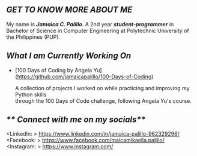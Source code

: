 ## _**GET TO KNOW MORE ABOUT ME**_


My name is _**Jamaica C. Palillo**_. A 2nd year _**student-programmer**_ in Bachelor of Science in Computer Engineering at Polytechnic University of the Philippines (PUP).

## _**What I am Currently Working On**_
- [100 Days of Coding by Angela Yu]  
(https://github.com/jamaicapalillo/100-Days-of-Coding)

  
    A collection of projects I worked on while practicing and improving my Python skills  
through the 100 Days of Code challenge, following Angela Yu's course.
  
## _** Connect with me on my socials**_
<LinkedIn: >  https://www.linkedin.com/in/jamaica-palillo-962329296/  
<Facebook: > https://www.facebook.com/maicamikaella.palillo/  
<Instagram: > https://www.instagram.com/  

